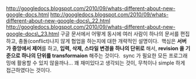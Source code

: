 http://googledocs.blogspot.com/2010/09/whats-different-about-new-google-docs.html
http://googledocs.blogspot.com/2010/09/whats-different-about-new-google-docs\_22.html
http://googledocs.blogspot.com/2010/09/whats-different-about-new-google-docs\_23.html
구글 문서에서 어떻게 동시에 여러 사람이 하나의 문서를 편집하고, 충돌(conflict)나지 않게 협업을 하는지에 대한 개략적인 설명이다.
 핵심은 <span style="font-weight: bold;">서버가 중앙에서 제어</span>를 하고, <span style="font-weight: bold;">입력, 삭제, 스타일 변경을 하나의 단위로</span> 해서, <span style="font-weight: bold;">revision 을 기준으로 하나의 단위를 transformaion</span> 해주는 것이다.
 sync 가 필요한 모든 프로그래밍에 활용할 수 있지 않을까나... 꽤 재미있다고 생각되는 것이, 무척이나 simple 하게 접근하였다는 것이다.

